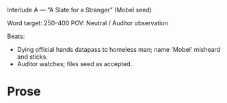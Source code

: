 Interlude A — “A Slate for a Stranger” (Mobel seed)

Word target: 250–400
POV: Neutral / Auditor observation

Beats:
- Dying official hands datapass to homeless man; name 'Mobel' misheard and sticks.
- Auditor watches; files seed as accepted.

# Prose

